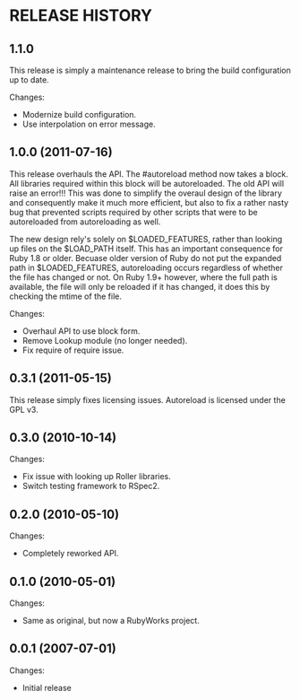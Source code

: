# RELEASE HISTORY

## 1.1.0

This release is simply a maintenance release to bring the build
configuration up to date.

Changes:

* Modernize build configuration.
* Use interpolation on error message.


## 1.0.0 (2011-07-16)

This release overhauls the API. The #autoreload method now
takes a block. All libraries required within this block
will be autoreloaded. The old API will raise an error!!!
This was done to simplify the overaul design of the library
and consequently make it much more efficient, but also to
fix a rather nasty bug that prevented scripts required by
other scripts that were to be autoreloaded from autoreloading
as well. 

The new design rely's solely on $LOADED_FEATURES, rather than
looking up files on the $LOAD_PATH itself. This has an important
consequence for Ruby 1.8 or older. Becuase older version of Ruby
do not put the expanded path in $LOADED_FEATURES, autoreloading
occurs regardless of whether the file has changed or not. On
Ruby 1.9+ however, where the full path is available, the file will
only be reloaded if it has changed, it does this by checking the
mtime of the file.

Changes:

* Overhaul API to use block form.
* Remove Lookup module (no longer needed).
* Fix require of require issue.


## 0.3.1 (2011-05-15)

This release simply fixes licensing issues. Autoreload is licensed
under the GPL v3.


## 0.3.0 (2010-10-14)

Changes:

* Fix issue with looking up Roller libraries.
* Switch testing framework to RSpec2.


## 0.2.0 (2010-05-10)

Changes:

* Completely reworked API.


## 0.1.0 (2010-05-01)

Changes:

* Same as original, but now a RubyWorks project.


## 0.0.1 (2007-07-01)

Changes:

* Initial release

